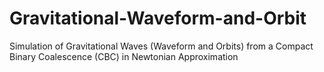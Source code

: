 # Gravitational-Waveform-and-Orbit
Simulation of Gravitational Waves (Waveform and Orbits) from a Compact Binary Coalescence (CBC) in Newtonian Approximation
